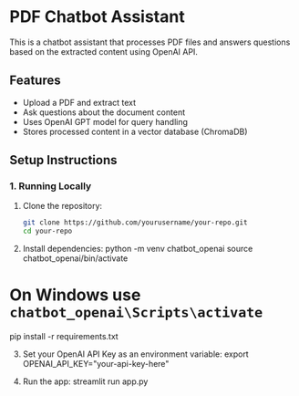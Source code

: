 # PDF Chatbot Assistant

This is a chatbot assistant that processes PDF files and answers questions based on the extracted content using OpenAI API.

## Features
- Upload a PDF and extract text
- Ask questions about the document content
- Uses OpenAI GPT model for query handling
- Stores processed content in a vector database (ChromaDB)

## Setup Instructions

### 1. Running Locally

1. Clone the repository:
   ```bash
   git clone https://github.com/yourusername/your-repo.git
   cd your-repo


2. Install dependencies:
python -m venv chatbot_openai
source chatbot_openai/bin/activate  
# On Windows use `chatbot_openai\Scripts\activate`
pip install -r requirements.txt

3. Set your OpenAI API Key as an environment variable:
export OPENAI_API_KEY="your-api-key-here"

4. Run the app:
streamlit run app.py

